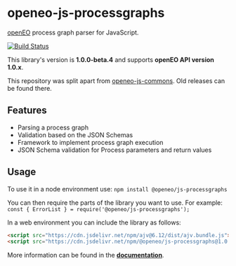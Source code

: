 # openeo-js-processgraphs

[openEO](http://openeo.org) process graph parser for JavaScript.

[![Build Status](https://travis-ci.org/Open-EO/openeo-js-processgraphs.svg?branch=master)](https://travis-ci.org/Open-EO/openeo-js-processgraphs)

This library's version is **1.0.0-beta.4** and supports **openEO API version 1.0.x**.

This repository was split apart from [openeo-js-commons](https://github.com/Open-EO/openeo-js-commons). Old releases can be found there.

## Features
- Parsing a process graph
- Validation based on the JSON Schemas
- Framework to implement process graph execution
- JSON Schema validation for Process parameters and return values

## Usage

To use it in a node environment use: `npm install @openeo/js-processgraphs`

You can then require the parts of the library you want to use. For example: `const { ErrorList } = require('@openeo/js-processgraphs');`

In a web environment you can include the library as follows:

```html
<script src="https://cdn.jsdelivr.net/npm/ajv@6.12/dist/ajv.bundle.js"></script>
<script src="https://cdn.jsdelivr.net/npm/@openeo/js-processgraphs@1.0.0-beta.4/dist/main.min.js"></script>
```

More information can be found in the [**documentation**](https://open-eo.github.io/openeo-js-processgraphs/1.0.0-beta.4/).